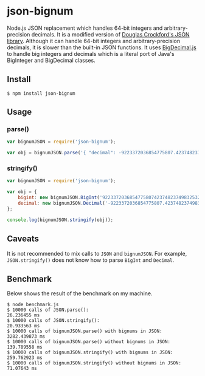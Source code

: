 json-bignum
===========

Node.js JSON replacement which handles 64-bit integers and arbitrary-precision decimals. It is a modified version of [Douglas Crockford's JSON library](https://github.com/douglascrockford/JSON-js). Although it can handle 64-bit integers and arbitrary-precision decimals, it is slower than the built-in JSON functions. It uses [BigDecimal.js](https://github.com/iriscouch/bigdecimal.js) to handle big integers and decimals which is a literal port of Java's BigInteger and BigDecimal classes.

## Install

    $ npm install json-bignum

## Usage

### parse()

```js
var bignumJSON = require('json-bignum');

var obj = bignumJSON.parse('{ "decimal": -9223372036854775807.4237482374983253298159 }');
```

### stringify()

```js
var bignumJSON = require('json-bignum');

var obj = {
    bigint: new bignumJSON.BigInt('92233720368547758074237482374983253298159'),
    decimal: new bignumJSON.Decimal('-9223372036854775807.4237482374983253298159'),
};

console.log(bignumJSON.stringify(obj));
```

## Caveats

It is not recommended to mix calls to ```JSON``` and ```bignumJSON```. For example, ```JSON.stringify()``` does not know how to parse ```BigInt``` and ```Decimal```.

## Benchmark

Below shows the result of the benchmark on my machine.

    $ node benchmark.js
    $ 10000 calls of JSON.parse():                                   26.236455 ms
    $ 10000 calls of JSON.stringify():                               20.933563 ms
    $ 10000 calls of bignumJSON.parse() with bignums in JSON:        3282.439873 ms
    $ 10000 calls of bignumJSON.parse() without bignums in JSON:     139.789558 ms
    $ 10000 calls of bignumJSON.stringify() with bignums in JSON:    259.762923 ms
    $ 10000 calls of bignumJSON.stringify() without bignums in JSON: 71.07643 ms
